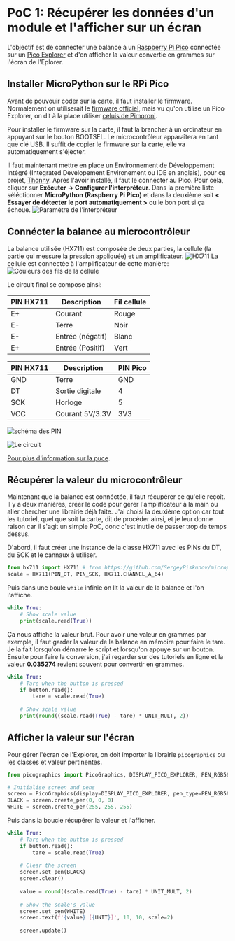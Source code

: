 # PoC 1: Récupérer les données d'un module et l'afficher sur un écran

L'objectif est de connecter une balance à un [Raspberry Pi Pico](./glossaire.md#rapsberry-pi-pico) connectée sur un [Pico Explorer](./glossaire.md#pico-explorer) et d'en afficher la valeur convertie en grammes sur l'écran de l'Eplorer.

## Installer MicroPython sur le RPi Pico
Avant de pouvouir coder sur la carte, il faut installer le firmware. Normalement on utiliserait le [firmware officiel](https://micropython.org/download/rp2-pico-w/rp2-pico-w-latest.uf2), mais vu qu'on utilise un Pico Explorer, on dit à la place utiliser [celuis de Pimoroni](https://github.com/pimoroni/pimoroni-pico/releases/tag/v1.19.14).

Pour installer le firmware sur la carte, il faut la brancher à un ordinateur en appuyant sur le bouton BOOTSEL. Le microcontrôleur apparaîtera en tant que clé USB. Il suffit de copier le firmware sur la carte, elle va automatiquement s'éjècter.

Il faut maintenant mettre en place un Environnement de Développement Intégré (Integrated Developement Environement ou IDE en anglais), pour ce projet, [Thonny](https://thonny.org/). Après l'avoir installé, il faut le connécter au Pico. Pour cela, cliquer sur **Exécuter -> Configurer l'interpréteur**. Dans la première liste séléctionner **MicroPython (Raspberry Pi Pico)** et dans la deuxième soit **< Essayer de détecter le port automatiquement >** ou le bon port si ça échoue.
![Paramètre de l'interpréteur](./img/interperter.png)

## Connécter la balance au microcontrôleur
La balance utilisée (HX711) est composée de deux parties, la cellule (la partie qui messure la pression appliquée) et un amplificateur.
![HX711](./img/hx711.jpg)
La cellule est connectée à l'amplificateur de cette manière:
![Couleurs des fils de la cellule](./img/cell-colors.jpg)

Le circuit final se compose ainsi:

| PIN HX711 | Description      | Fil cellule |
| --------- | ---------------- | ----------- |
| E+        | Courant          | Rouge       |
| E-        | Terre            | Noir        |
| E-        | Entrée (négatif) | Blanc       |
| E+        | Entrée (Positif) | Vert        |

| PIN HX711 | Description      | PIN Pico |
| --------- | ---------------- | -------- |
| GND       | Terre            | GND      |
| DT        | Sortie digitale  | 4        |
| SCK       | Horloge          | 5        |
| VCC       | Courant 5V/3.3V  | 3V3      |

![schéma des PIN](./img/hx711-pinout.jpg)

![Le circuit](./img/circuit.jpg)

[Pour plus d'information sur la puce](https://www.ourpcb.com/hx711-datasheet.html).


## Récupérer la valeur du microcontrôleur
Maintenant que la balance est connéctée, il faut récupérer ce qu'elle reçoit. Il y a deux manières, créer le code pour gérer l'amplificateur à la main ou aller chercher une librairie déjà faite. J'ai choisi la deuxième option car tout les tutoriel, quel que soit la carte, dit de procéder ainsi, et je leur donne raison car il s'agit un simple PoC, donc c'est inutile de passer trop de temps dessus.

D'abord, il faut créer une instance de la classe HX711 avec les PINs du DT, du SCK et le cannaux à utiliser.
```python
from hx711 import HX711 # from https://github.com/SergeyPiskunov/micropython-hx711
scale = HX711(PIN_DT, PIN_SCK, HX711.CHANNEL_A_64)
```
Puis dans une boule `while` infinie on lit la valeur de la balance et l'on l'affiche.
```python
while True:
    # Show scale value
    print(scale.read(True))
```
Ça nous affiche la valeur brut. Pour avoir une valeur en grammes par exemple, il faut garder la valeur de la balance en mémoire pour faire le tare. Je la fait lorsqu'on démarre le script et lorsqu'on appuye sur un bouton. Ensuite pour faire la conversion, j'ai regarder sur des tutoriels en ligne et la valeur **0.035274** revient souvent pour convertir en grammes.
```python title="Le code modifié"
while True:
    # Tare when the button is pressed
    if button.read():
        tare = scale.read(True)
    
    # Show scale value
    print(round((scale.read(True) - tare) * UNIT_MULT, 2))
```

## Afficher la valeur sur l'écran
Pour gérer l'écran de l'Explorer, on doit importer la librairie `picographics` ou les classes et valeur pertinentes.
```python
from picographics import PicoGraphics, DISPLAY_PICO_EXPLORER, PEN_RGB565, PEN_1BIT

# Initialise screen and pens
screen = PicoGraphics(display=DISPLAY_PICO_EXPLORER, pen_type=PEN_RGB565)
BLACK = screen.create_pen(0, 0, 0)
WHITE = screen.create_pen(255, 255, 255)
```

Puis dans la boucle récupérer la valeur et l'afficher.
```python
while True:
    # Tare when the button is pressed
    if button.read():
        tare = scale.read(True)
        
    # Clear the screen
    screen.set_pen(BLACK)
    screen.clear()
    
    value = round((scale.read(True) - tare) * UNIT_MULT, 2)
    
    # Show the scale's value
    screen.set_pen(WHITE)
    screen.text(f'{value} [{UNIT}]', 10, 10, scale=2)
    
    screen.update()
```
